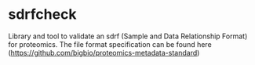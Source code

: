 # sdrfcheck

Library and tool to validate an sdrf (Sample and Data Relationship Format) for proteomics. The file format specification can be found here
(https://github.com/bigbio/proteomics-metadata-standard)


